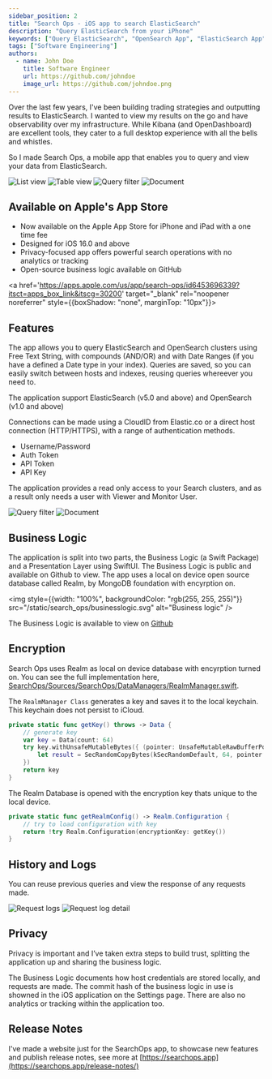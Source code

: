 ```yaml
---
sidebar_position: 2
title: "Search Ops - iOS app to search ElasticSearch"
description: "Query ElasticSearch from your iPhone"
keywords: ["Query ElasticSearch", "OpenSearch App", "ElasticSearch App", "Mobile Kibana"]
tags: ["Software Engineering"]
authors: 
  - name: John Doe
    title: Software Engineer
    url: https://github.com/johndoe
    image_url: https://github.com/johndoe.png
---
```


Over the last few years, I've been building trading strategies and outputting results to ElasticSearch. I wanted to view my results on the go and have observability over my infrastructure. While Kibana (and OpenDashboard) are excellent tools, they cater to a full desktop experience with all the bells and whistles. 

So I made Search Ops, a mobile app that enables you to query and view your data from ElasticSearch.

<div style={{textAlign: "left"}}>
<img className="fourImages" src="/static/search_ops/listview.png" loading="lazy" alt="List view" />
<img className="fourImages" src="/static/search_ops/tableview.png" loading="lazy" alt="Table view" />
<img className="fourImages" src="/static/search_ops/queryfilter.png" loading="lazy" alt="Query filter" />
<img className="fourImages" src="/static/search_ops/document.png" loading="lazy" alt="Document" />
</div>

## Available on Apple's App Store

* Now available on the Apple App Store for iPhone and iPad with a one time fee
* Designed for iOS 16.0 and above
* Privacy-focused app offers powerful search operations with no analytics or tracking
* Open-source business logic available on GitHub 

<a href='https://apps.apple.com/us/app/search-ops/id6453696339?itsct=apps_box_link&itscg=30200' target="_blank" rel="noopener noreferrer" style={{boxShadow: "none", marginTop: "10px"}}>
        <div id="appleLogo"></div>
      </a>

## Features

The app allows you to query ElasticSearch and OpenSearch clusters using Free Text String, with compounds (AND/OR) and with Date Ranges (if you have a defined a Date type in your index). Queries are saved, so you can easily switch between hosts and indexes, reusing queries whereever you need to.

The application support ElasticSearch (v5.0 and above) and OpenSearch (v1.0 and above)

Connections can be made using a CloudID from Elastic.co or a direct host connection (HTTP/HTTPS), with a range of authentication methods.
* Username/Password
* Auth Token
* API Token
* API Key

The application provides a read only access to your Search clusters, and as a result only needs a user with Viewer and Monitor User.

<div style={{width: "100%", textAlign: "left"}}>
<img className="searchOpsImages" src="/static/search_ops/queryfilter.png" alt="Query filter" />
<img className="searchOpsImages" src="/static/search_ops/document.png" alt="Document" />
</div>

## Business Logic

The application is split into two parts, the Business Logic (a Swift Package) and a Presentation Layer using SwiftUI. The Business Logic is public and available on Github to view. The app uses a local on device open source database called Realm, by MongoDB foundation with encyrption on.

<img style={{width: "100%", backgroundColor: "rgb(255, 255, 255)"}}  src="/static/search_ops/businesslogic.svg" alt="Business logic" />

The Business Logic is available to view on [Github](https://github.com/mccaffers/search-ops)

## Encryption

Search Ops uses Realm as local on device database with encyrption turned on. You can see the full implementation here, [SearchOps/Sources/SearchOps/DataManagers/RealmManager.swift](https://github.com/mccaffers/SearchOps/blob/main/Sources/SearchOps/DataManagers/RealmManager.swift).

The `RealmManager Class` generates a key and saves it to the local keychain. This keychain does not persist to iCloud.

```swift
private static func getKey() throws -> Data {
    // generate key
    var key = Data(count: 64)
    try key.withUnsafeMutableBytes({ (pointer: UnsafeMutableRawBufferPointer) in
        let result = SecRandomCopyBytes(kSecRandomDefault, 64, pointer.baseAddress!)
    })
    return key
}
```

The Realm Database is opened with the encryption key thats unique to the local device.

```swift 
private static func getRealmConfig() -> Realm.Configuration { 
    // try to load configuration with key
    return !try Realm.Configuration(encryptionKey: getKey())
}
```

## History and Logs

You can reuse previous queries and view the response of any requests made.  

<div style={{width: "100%", textAlign: "left"}}>
<img className="searchOpsImages" src="/static/search_ops/requestlogs.png" alt="Request logs" />
<img className="searchOpsImages" src="/static/search_ops/requestlogdetail.png" alt="Request log detail" />
</div>

## Privacy

Privacy is important and I’ve taken extra steps to build trust, splitting the application up and sharing the business logic.

The Business Logic documents how host credentials are stored locally, and requests are made. The commit hash of the business logic in use is showned in the iOS application on the Settings page. There are also no analytics or tracking within the application too.

## Release Notes

I've made a website just for the SearchOps app, to showcase new features and publish release notes, see more at [https://searchops.app](https://searchops.app/release-notes/)
